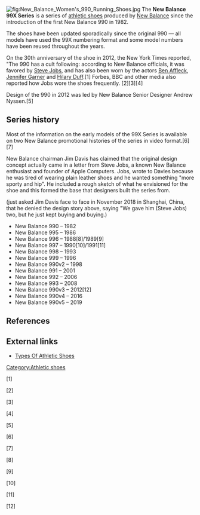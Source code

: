 ![](New_Balance_Women's_990_Running_Shoes.jpg "fig:New_Balance_Women's_990_Running_Shoes.jpg")
The **New Balance 99X Series** is a series of [athletic
shoes](athletic_shoes "wikilink") produced by [New
Balance](New_Balance "wikilink") since the introduction of the first New
Balance 990 in 1982.

The shoes have been updated sporadically since the original 990 — all
models have used the 99X numbering format and some model numbers have
been reused throughout the years.

On the 30th anniversary of the shoe in 2012, the New York Times
reported, "The 990 has a cult following: according to New Balance
officials, it was favored by [Steve Jobs](Steve_Jobs "wikilink"), and
has also been worn by the actors [Ben Affleck](Ben_Affleck "wikilink"),
[Jennifer Garner](Jennifer_Garner "wikilink") and [Hilary
Duff](Hilary_Duff "wikilink").[1] Forbes, BBC and other media also
reported how Jobs wore the shoes frequently. [2][3][4]

Design of the 990 in 2012 was led by New Balance Senior Designer Andrew
Nyssen.[5]

## Series history

Most of the information on the early models of the 99X Series is
available on two New Balance promotional histories of the series in
video format.[6][7]

New Balance chairman Jim Davis has claimed that the original design
concept actually came in a letter from Steve Jobs, a known New Balance
enthusiast and founder of Apple Computers. Jobs, wrote to Davies because
he was tired of wearing plain leather shoes and he wanted something
"more sporty and hip". He included a rough sketch of what he envisioned
for the shoe and this formed the base that designers built the series
from.

(just asked Jim Davis face to face in November 2018 in Shanghai, China,
that he denied the design story above, saying "We gave him (Steve Jobs)
two, but he just kept buying and buying.)

-   New Balance 990 – 1982
-   New Balance 995 – 1986
-   New Balance 996 – 1988[8]/1989[9]
-   New Balance 997 – 1990[10]/1991[11]
-   New Balance 998 – 1993
-   New Balance 999 – 1996
-   New Balance 990v2 – 1998
-   New Balance 991 – 2001
-   New Balance 992 – 2006
-   New Balance 993 – 2008
-   New Balance 990v3 – 2012[12]
-   New Balance 990v4 – 2016
-   New Balance 990v5 – 2019

## References

## External links

-   [Types Of Athletic
    Shoes](https://shoes4sports.com/types-of-athletic-shoes/)

[Category:Athletic shoes](Category:Athletic_shoes "wikilink")

[1]

[2]

[3]

[4]

[5]

[6]

[7]

[8]

[9]

[10]

[11]

[12]